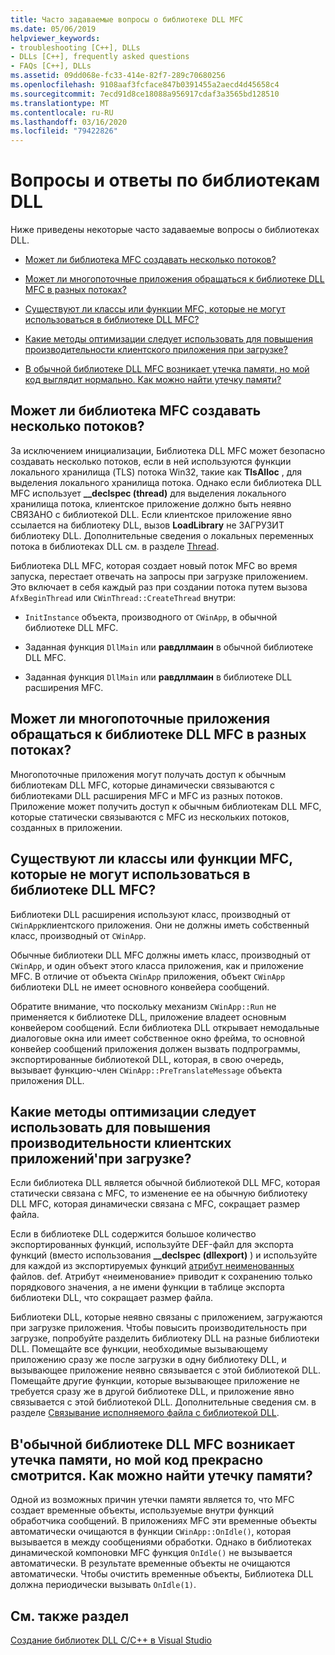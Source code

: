 ```yaml
---
title: Часто задаваемые вопросы о библиотеке DLL MFC
ms.date: 05/06/2019
helpviewer_keywords:
- troubleshooting [C++], DLLs
- DLLs [C++], frequently asked questions
- FAQs [C++], DLLs
ms.assetid: 09dd068e-fc33-414e-82f7-289c70680256
ms.openlocfilehash: 9108aaf3fcface847b0391455a2aecd4d45658c4
ms.sourcegitcommit: 7ecd91d8ce18088a956917cdaf3a3565bd128510
ms.translationtype: MT
ms.contentlocale: ru-RU
ms.lasthandoff: 03/16/2020
ms.locfileid: "79422826"
---
```

# <a name="dll-frequently-asked-questions"></a>Вопросы и ответы по библиотекам DLL

Ниже приведены некоторые часто задаваемые вопросы о библиотеках DLL.

- [Может ли библиотека MFC создавать несколько потоков?](#mfc_multithreaded_1)

- [Может ли многопоточные приложения обращаться к библиотеке DLL MFC в разных потоках?](#mfc_multithreaded_2)

- [Существуют ли классы или функции MFC, которые не могут использоваться в библиотеке DLL MFC?](#mfc_prohibited_classes)

- [Какие методы оптимизации следует использовать для повышения производительности клиентского приложения при загрузке?](#mfc_optimization)

- [В обычной библиотеке DLL MFC возникает утечка памяти, но мой код выглядит нормально. Как можно найти утечку памяти?](#memory_leak)

## <a name="mfc_multithreaded_1"></a>Может ли библиотека MFC создавать несколько потоков?

За исключением инициализации, Библиотека DLL MFC может безопасно создавать несколько потоков, если в ней используются функции локального хранилища (TLS) потока Win32, такие как **TlsAlloc** , для выделения локального хранилища потока. Однако если библиотека DLL MFC использует **__declspec (thread)** для выделения локального хранилища потока, клиентское приложение должно быть неявно СВЯЗАНО с библиотекой DLL. Если клиентское приложение явно ссылается на библиотеку DLL, вызов **LoadLibrary** не ЗАГРУЗИТ библиотеку DLL. Дополнительные сведения о локальных переменных потока в библиотеках DLL см. в разделе [Thread](../cpp/thread.md).

Библиотека DLL MFC, которая создает новый поток MFC во время запуска, перестает отвечать на запросы при загрузке приложением. Это включает в себя каждый раз при создании потока путем вызова `AfxBeginThread` или `CWinThread::CreateThread` внутри:

- `InitInstance` объекта, производного от `CWinApp`, в обычной библиотеке DLL MFC.

- Заданная функция `DllMain` или **равдллмаин** в обычной библиотеке DLL MFC.

- Заданная функция `DllMain` или **равдллмаин** в библиотеке DLL расширения MFC.

## <a name="mfc_multithreaded_2"></a>Может ли многопоточные приложения обращаться к библиотеке DLL MFC в разных потоках?

Многопоточные приложения могут получать доступ к обычным библиотекам DLL MFC, которые динамически связываются с библиотеками DLL расширения MFC и MFC из разных потоков. Приложение может получить доступ к обычным библиотекам DLL MFC, которые статически связываются с MFC из нескольких потоков, созданных в приложении.

## <a name="mfc_prohibited_classes"></a>Существуют ли классы или функции MFC, которые не могут использоваться в библиотеке DLL MFC?

Библиотеки DLL расширения используют класс, производный от `CWinApp`клиентского приложения. Они не должны иметь собственный класс, производный от `CWinApp`.

Обычные библиотеки DLL MFC должны иметь класс, производный от `CWinApp`, и один объект этого класса приложения, как и приложение MFC. В отличие от объекта `CWinApp` приложения, объект `CWinApp` библиотеки DLL не имеет основного конвейера сообщений.

Обратите внимание, что поскольку механизм `CWinApp::Run` не применяется к библиотеке DLL, приложение владеет основным конвейером сообщений. Если библиотека DLL открывает немодальные диалоговые окна или имеет собственное окно фрейма, то основной конвейер сообщений приложения должен вызвать подпрограммы, экспортированные библиотекой DLL, которая, в свою очередь, вызывает функцию-член `CWinApp::PreTranslateMessage` объекта приложения DLL.

## <a name="mfc_optimization"></a>Какие методы оптимизации следует использовать для повышения производительности клиентских приложений&#39;при загрузке?

Если библиотека DLL является обычной библиотекой DLL MFC, которая статически связана с MFC, то изменение ее на обычную библиотеку DLL MFC, которая динамически связана с MFC, сокращает размер файла.

Если в библиотеке DLL содержится большое количество экспортированных функций, используйте DEF-файл для экспорта функций (вместо использования **__declspec (dllexport)** ) и используйте для каждой из экспортируемых функций [атрибут неименованных](exporting-functions-from-a-dll-by-ordinal-rather-than-by-name.md) файлов. def. Атрибут «неименование» приводит к сохранению только порядкового значения, а не имени функции в таблице экспорта библиотеки DLL, что сокращает размер файла.

Библиотеки DLL, которые неявно связаны с приложением, загружаются при загрузке приложения. Чтобы повысить производительность при загрузке, попробуйте разделить библиотеку DLL на разные библиотеки DLL. Помещайте все функции, необходимые вызывающему приложению сразу же после загрузки в одну библиотеку DLL, и вызывающее приложение неявно связывается с этой библиотекой DLL. Помещайте другие функции, которые вызывающее приложение не требуется сразу же в другой библиотеке DLL, и приложение явно связывается с этой библиотекой DLL. Дополнительные сведения см. в разделе [Связывание исполняемого файла с библиотекой DLL](linking-an-executable-to-a-dll.md#determining-which-linking-method-to-use).

## <a name="memory_leak"></a>В&#39;обычной библиотеке DLL MFC возникает утечка памяти, но мой код прекрасно смотрится. Как можно найти утечку памяти?

Одной из возможных причин утечки памяти является то, что MFC создает временные объекты, используемые внутри функций обработчика сообщений. В приложениях MFC эти временные объекты автоматически очищаются в функции `CWinApp::OnIdle()`, которая вызывается в между сообщениями обработки. Однако в библиотеках динамической компоновки MFC функция `OnIdle()` не вызывается автоматически. В результате временные объекты не очищаются автоматически. Чтобы очистить временные объекты, Библиотека DLL должна периодически вызывать `OnIdle(1)`.

## <a name="see-also"></a>См. также раздел

[Создание библиотек DLL C/C++ в Visual Studio](dlls-in-visual-cpp.md)
